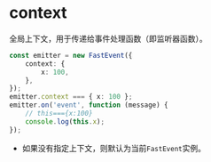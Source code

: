 # context

全局上下文，用于传递给事件处理函数（即监听器函数）。

```ts
const emitter = new FastEvent({
    context: {
        x: 100,
    },
});
emitter.context === { x: 100 };
emitter.on('event', function (message) {
    // this==={x:100}
    console.log(this.x);
});
```

-   如果没有指定上下文，则默认为当前`FastEvent`实例。
